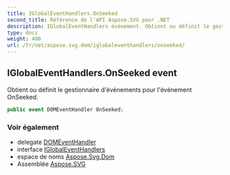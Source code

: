 ```yaml
---
title: IGlobalEventHandlers.OnSeeked
second_title: Référence de l'API Aspose.SVG pour .NET
description: IGlobalEventHandlers événement. Obtient ou définit le gestionnaire dévénements pour lévénement OnSeeked.
type: docs
weight: 400
url: /fr/net/aspose.svg.dom/iglobaleventhandlers/onseeked/
---
```

## IGlobalEventHandlers.OnSeeked event

Obtient ou définit le gestionnaire d'événements pour l'événement OnSeeked.

```csharp
public event DOMEventHandler OnSeeked;
```

### Voir également

* delegate [DOMEventHandler](../../../aspose.svg.dom.events/domeventhandler/)
* interface [IGlobalEventHandlers](../)
* espace de noms [Aspose.Svg.Dom](../../iglobaleventhandlers/)
* Assemblée [Aspose.SVG](../../../)


